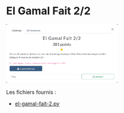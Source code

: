 # El Gamal Fait 2/2

<img alt="énoncé du challenge" src="enonce.png" width=300>

Les fichiers fournis :
- [el-gamal-fait-2.py](el-gamal-fait-2.py)

